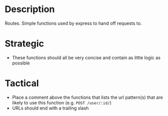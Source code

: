 # Description

Routes. Simple functions used by express to hand off requests to.

# Strategic

 - These functions should all be very concise and contain as little logic as possible

# Tactical

  - Place a comment above the functions that lists the url pattern(s) that are likely to use this function (e.g. `POST /user/:id/`)
  - URLs should end with a trailing slash